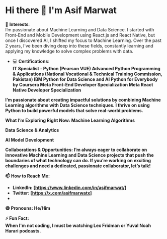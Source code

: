 # Hi there 👋 I'm Asif Marwat

👀 **Interests**:  
I’m passionate about Machine Learning and Data Science. I started with Front-End and Mobile Development using React.js and React Native, but once I discovered AI, I shifted my focus to Machine Learning. Over the past 2 years, I’ve been diving deep into these fields, constantly learning and applying my knowledge to solve complex problems with data.

- 💻 **Certifications**:  
<b>IT Specialist - Python (Pearson VUE) <b>
Advanced Python Programming & Applications (National Vocational & Technical Training Commission, Pakistan)
IBM Python for Data Science and AI
Python for Everybody by Coursera
Meta Front-End Developer Specialization
Meta React Native Developer Specialization

I’m passionate about creating impactful solutions by combining Machine Learning algorithms with Data Science techniques. I thrive on using Python to build powerful models that solve real-world problems.

What I’m Exploring Right Now:
Machine Learning Algorithms

Data Science & Analytics

AI Model Development

Collaborations & Opportunities:
I’m always eager to collaborate on innovative Machine Learning and Data Science projects that push the boundaries of what technology can do. If you’re working on exciting challenges and need a dedicated, passionate collaborator, let’s talk!


📫 **How to Reach Me**:  
- LinkedIn: [https://www.linkedin.com/in/asifmarwat/]  
- Twitter: [https://x.com/asifmarwatx]  
-

😄 **Pronouns**: He/Him

⚡ **Fun Fact**:  
When I'm not coding, I must be watching Lex Fridman or Yuval Noah Harari podcasts.
